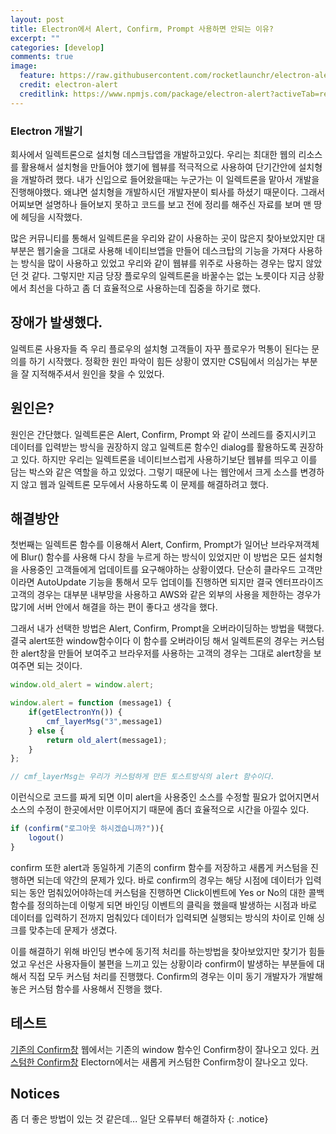 ```yaml
---
layout: post
title: Electron에서 Alert, Confirm, Prompt 사용하면 안되는 이유? 
excerpt: ""
categories: [develop]
comments: true
image:
  feature: https://raw.githubusercontent.com/rocketlaunchr/electron-alert/HEAD/assets/electronalert.png
  credit: electron-alert
  creditlink: https://www.npmjs.com/package/electron-alert?activeTab=readme
---
```



### Electron 개발기
회사에서 일렉트론으로 설치형 데스크탑앱을 개발하고있다. 우리는 최대한 웹의 리소스를 활용해서 설치형을 만들어야 했기에 웹뷰를 적극적으로 사용하여 단기간안에 설치형을 개발하려 했다. 내가 신입으로 들어왔을때는 누군가는 이 일렉트론을 맡아서 개발을 진행해야했다. 왜냐면 설치형을 개발하시던 개발자분이 퇴사를 하셨기 때문이다. 그래서 어찌보면 설명하나 들어보지 못하고 코드를 보고 전에 정리를 해주신 자료를 보며 맨 땅에 헤딩을 시작했다. 


많은 커뮤니티를 통해서 일렉트론을 우리와 같이 사용하는 곳이 많은지 찾아보았지만 대부분은 웹기술을 그대로 사용해 네이티브앱을 만들어 데스크탑의 기능을 가져다 사용하는 방식을 많이 사용하고 있었고 우리와 같이 웹뷰를 위주로 사용하는 경우는 많지 않았던 것 같다. 그렇지만 지금 당장 플로우의 일렉트론을 바꿀수는 없는 노릇이다 지금 상황에서 최선을 다하고 좀 더 효율적으로 사용하는데 집중을 하기로 했다.

## 장애가 발생했다.
일렉트론 사용자들 즉 우리 플로우의 설치형 고객들이 자꾸 플로우가 먹통이 된다는 문의를 하기 시작했다. 정확한 원인 파악이 힘든 상황이 였지만 CS팀에서 의심가는 부분을 잘 지적해주셔서 원인을 찾을 수 있었다. 

## 원인은?
원인은 간단했다. 일렉트론은 Alert, Confirm, Prompt 와 같이 쓰레드를 중지시키고 데이터를 입력받는 방식을 권장하지 않고 일렉트론 함수인 dialog를 활용하도록 권장하고 있다. 하지만 우리는 일렉트론을 네이티브스럽게 사용하기보단 웹뷰를 띄우고 이를 담는 박스와 같은 역할을 하고 있었다. 그렇기 때문에 나는 웹안에서 크게 소스를 변경하지 않고 웹과 일렉트론 모두에서 사용하도록 이 문제를 해결하려고 했다.

## 해결방안
첫번째는 일렉트론 함수를 이용해서 Alert, Confirm, Prompt가 일어난 브라우져객체에 Blur() 함수를 사용해 다시 창을 누르게 하는 방식이 있었지만 이 방법은 모든 설치형을 사용중인 고객들에게 업데이트를 요구해야하는 상황이였다. 단순히 클라우드 고객만이라면 AutoUpdate 기능을 통해서 모두 업데이틀 진행하면 되지만 결국 엔터프라이즈 고객의 경우는 대부분 내부망을 사용하고 AWS와 같은 외부의 사용을 제한하는 경우가 많기에 서버 안에서 해결을 하는 편이 좋다고 생각을 했다.

그래서 내가 선택한 방법은  Alert, Confirm, Prompt을 오버라이딩하는 방법을 택했다.
결국 alert또한 window함수이다 이 함수를 오버라이딩 해서 일렉트론의 경우는 커스텀한 alert창을 만들어 보여주고 브라우저를 사용하는 고객의 경우는 그대로 alert창을 보여주면 되는 것이다.

~~~js
window.old_alert = window.alert; 

window.alert = function (message1) {
	if(getElectronYn()) {
		cmf_layerMsg("3",message1)
	} else {
        return old_alert(message1);
	}
};

// cmf_layerMsg는 우리가 커스텀하게 만든 토스트방식의 alert 함수이다.
~~~

이런식으로 코드를 짜게 되면 이미 alert을 사용중인 소스를 수정할 필요가 없어지면서 소스의 수정이 한곳에서만 이루어지기 때문에 좀더 효율적으로 시간을 아낄수 있다.

~~~js
if (confirm("로그아웃 하시겠습니까?")){
    logout()
}
~~~

confirm 또한 alert과 동일하게 기존의 confirm 함수를 저장하고 새롭게 커스텀을 진행하면 되는데 약간의 문제가 있다.
바로 confirm의 경우는 해당 시점에 데이터가 입력되는 동안 멈춰있어야하는데 커스텀을 진행하면 Click이벤트에 Yes or No의 대한 콜백함수를 정의하는데 이렇게 되면 바인딩 이벤트의 클릭을 했을때 발생하는 시점과 바로 데이터를 입력하기 전까지 멈춰있다 데이터가 입력되면 실행되는 방식의 차이로 인해 싱크를 맞추는데 문제가 생겼다.

이를 해결하기 위해 바인딩 변수에 동기적 처리를 하는방법을 찾아보았지만 찾기가 힘들었고 우선은 사용자들이 불편을 느끼고 있는 상황이라 confirm이 발생하는 부분들에 대해서 직접 모두 커스텀 처리를 진행했다. Confirm의 경우는 이미 동기 개발자가 개발해놓은 커스텀 함수를 사용해서 진행을 했다.


## 테스트

[기존의 Confirm창](https://flow.team/flowImg/FLOW_202001205543456_5ad675cf-1788-4edf-9314-54a782e9e880.png)
웹에서는 기존의 window 함수인 Confirm창이 잘나오고 있다.
[커스텀한 Confirm창](https://flow.team/flowImg/FLOW_20200120589961_2f5c8e81-7d05-4c1f-b142-957b622a59a1.png)
Electorn에서는 새롭게 커스텀한 Confirm창이 잘나오고 있다.


## Notices
좀 더 좋은 방법이 있는 것 같은데... 일단 오류부터 해결하자
{: .notice}
